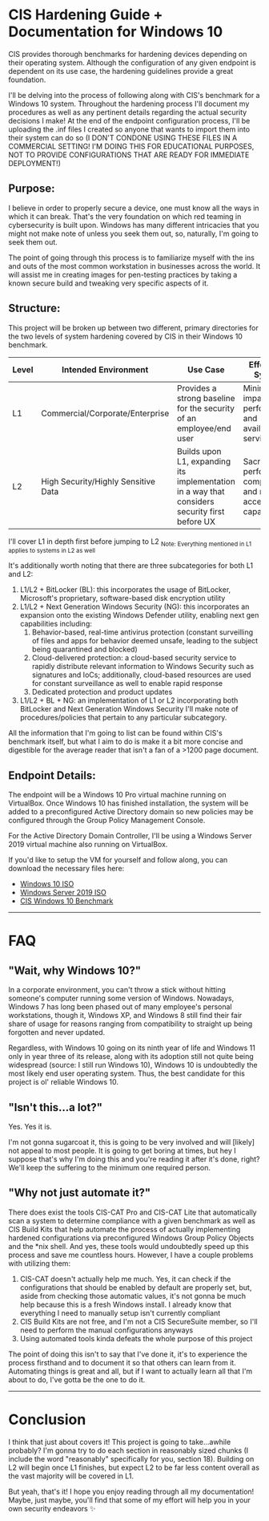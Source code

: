 # CIS Hardening Guide + Documentation for Windows 10
CIS provides thorough benchmarks for hardening devices depending on their operating system. Although the configuration of any given endpoint is dependent on its use case, the hardening guidelines provide a great foundation.

I'll be delving into the process of following along with CIS's benchmark for a Windows 10 system. Throughout the hardening process I'll document my procedures as well as any pertinent details regarding the actual security decisions I make! At the end of the endpoint configuration process, I'll be uploading the .inf files I created so anyone that wants to import them into their system can do so (I DON'T CONDONE USING THESE FILES IN A COMMERCIAL SETTING! I'M DOING THIS FOR EDUCATIONAL PURPOSES, NOT TO PROVIDE CONFIGURATIONS THAT ARE READY FOR IMMEDIATE DEPLOYMENT!)
## Purpose:
I believe in order to properly secure a device, one must know all the ways in which it can break. That's the very foundation on which red teaming in cybersecurity is built upon. Windows has many different intricacies that you might not make note of unless you seek them out, so, naturally, I'm going to seek them out.

The point of going through this process is to familiarize myself with the ins and outs of the most common workstation in businesses across the world. It will assist me in creating images for pen-testing practices by taking a known secure build and tweaking very specific aspects of it.

## Structure:
This project will be broken up between two different, primary directories for the two levels of system hardening covered by CIS in their Windows 10 benchmark. 

| Level | Intended Environment | Use Case | Effects on System |
| ---- | ---- | ---- | ---- |
| L1 | Commercial/Corporate/Enterprise | Provides a strong baseline for the security of an employee/end user | Minimal impact on performance and availability of services |
| L2 | High Security/Highly Sensitive Data | Builds upon L1, expanding its implementation in a way that considers security first before UX | Sacrificed performance, compatibility, and remote access capabilities |

I'll cover L1 in depth first before jumping to L2 <sub>Note: Everything mentioned in L1 applies to systems in L2 as well</sub>

It's additionally worth noting that there are three subcategories for both L1 and L2:
1. L1/L2 + BitLocker (BL): this incorporates the usage of BitLocker, Microsoft's proprietary, software-based disk encryption utility
2. L1/L2 + Next Generation Windows Security (NG): this incorporates an expansion onto the existing Windows Defender utility, enabling next gen capabilities including:
	1. Behavior-based, real-time antivirus protection (constant surveilling of files and apps for behavior deemed unsafe, leading to the subject being quarantined and blocked)
	2. Cloud-delivered protection: a cloud-based security service to rapidly distribute relevant information to Windows Security such as signatures and IoCs; additionally, cloud-based resources are used for constant surveillance as well to enable rapid response
	3. Dedicated protection and product updates
3. L1/L2 + BL + NG: an implementation of L1 or L2 incorporating both BitLocker and Next Generation Windows Security
I'll make note of procedures/policies that pertain to any particular subcategory.

All the information that I'm going to list can be found within CIS's benchmark itself, but what I aim to do is make it a bit more concise and digestible for the average reader that isn't a fan of a >1200 page document.

## Endpoint Details:
The endpoint will be a Windows 10 Pro virtual machine running on VirtualBox. Once Windows 10 has finished installation, the system will be added to a preconfigured Active Directory domain so new policies may be configured through the Group Policy Management Console.

For the Active Directory Domain Controller, I'll be using a Windows Server 2019 virtual machine also running on VirtualBox.

If you'd like to setup the VM for yourself and follow along, you can download the necessary files here:
- [Windows 10 ISO](https://www.microsoft.com/en-us/software-download/windows10)
- [Windows Server 2019 ISO](https://www.microsoft.com/en-us/evalcenter/download-windows-server-2019)
- [CIS Windows 10 Benchmark](https://www.cisecurity.org/benchmark/microsoft_windows_desktop)
<hr />

# FAQ
## "Wait, why Windows 10?"
In a corporate environment, you can't throw a stick without hitting someone's computer running some version of Windows. Nowadays, Windows 7 has long been phased out of many employee's personal workstations, though it, Windows XP, and Windows 8 still find their fair share of usage for reasons ranging from compatibility to straight up being forgotten and never updated. 

Regardless, with Windows 10 going on its ninth year of life and Windows 11 only in year three of its release, along with its adoption still not quite being widespread (source: I still run Windows 10), Windows 10 is undoubtedly the most likely end user operating system. Thus, the best candidate for this project is ol' reliable Windows 10.

## "Isn't this...a lot?"
Yes. Yes it is.

I'm not gonna sugarcoat it, this is going to be very involved and will \[likely] not appeal to most people. It is going to get boring at times, but hey I suppose that's why I'm doing this and you're reading it after it's done, right? We'll keep the suffering to the minimum one required person.

## "Why not just automate it?"
There does exist the tools CIS-CAT Pro and CIS-CAT Lite that automatically scan a system to determine compliance with a given benchmark as well as CIS Build Kits that help automate the process of actually implementing hardened configurations via preconfigured Windows Group Policy Objects and the \*nix shell. And yes, these tools would undoubtedly speed up this process and save me countless hours. However, I have a couple problems with utilizing them:
1. CIS-CAT doesn't actually help me much. Yes, it can check if the configurations that should be enabled by default are properly set, but, aside from checking those automatic values, it's not gonna be much help because this is a fresh Windows install. I already know that everything I need to manually setup isn't currently compliant
2. CIS Build Kits are not free, and I'm not a CIS SecureSuite member, so I'll need to perform the manual configurations anyways
3.  Using automated tools kinda defeats the whole purpose of this project

The point of doing this isn't to say that I've done it, it's to experience the process firsthand and to document it so that others can learn from it. Automating things is great and all, but if I want to actually learn all that I'm about to do, I've gotta be the one to do it.
<hr />

# Conclusion
I think that just about covers it! This project is going to take...awhile probably? I'm gonna try to do each section in reasonably sized chunks (I include the word "reasonably" specifically for you, section 18). Building on L2 will begin once L1 finishes, but expect L2 to be far less content overall as the vast majority will be covered in L1.

But yeah, that's it! I hope you enjoy reading through all my documentation! Maybe, just maybe, you'll find that some of my effort will help you in your own security endeavors ✨
